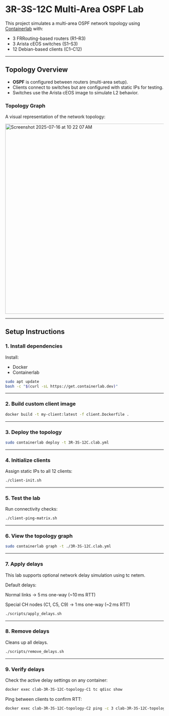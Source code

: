 # 3R-3S-12C Multi-Area OSPF Lab

This project simulates a multi-area OSPF network topology using [Containerlab](https://containerlab.dev/) with:
- 3 FRRouting-based routers (R1–R3)
- 3 Arista cEOS switches (S1–S3)
- 12 Debian-based clients (C1–C12)

---

##  Topology Overview

- **OSPF** is configured between routers (multi-area setup).
- Clients connect to switches but are configured with static IPs for testing.
- Switches use the Arista cEOS image to simulate L2 behavior.


###  Topology Graph

A visual representation of the network topology:

<img width="778" height="603" alt="Screenshot 2025-07-16 at 10 22 07 AM" src="https://github.com/user-attachments/assets/5fc84326-708d-493f-bf5d-9134e89d3fc2" />

---

##  Setup Instructions

###  1. Install dependencies

Install:
- Docker
- Containerlab

```bash
sudo apt update
bash -c "$(curl -sL https://get.containerlab.dev)"
```

---

###  2. Build custom client image

```bash
docker build -t my-client:latest -f client.Dockerfile .
```

---

###  3. Deploy the topology

```bash
sudo containerlab deploy -t 3R-3S-12C.clab.yml
```

---

###  4. Initialize clients

Assign static IPs to all 12 clients:

```bash
./client-init.sh
```

---

###  5. Test the lab

Run connectivity checks:

```bash
./client-ping-matrix.sh
```

---

###  6. View the topology graph

```bash
sudo containerlab graph -t ./3R-3S-12C.clab.yml
```

---

###  7. Apply delays

This lab supports optional network delay simulation using tc netem.

Default delays:

Normal links → 5 ms one-way (~10 ms RTT)

Special CH nodes (C1, C5, C9) → 1 ms one-way (~2 ms RTT)

```bash
./scripts/apply_delays.sh
```

---

###  8. Remove delays

Cleans up all delays.

```bash
./scripts/remove_delays.sh
```

---

###  9. Verify delays

Check the active delay settings on any container:

```bash
docker exec clab-3R-3S-12C-topology-C1 tc qdisc show
```

Ping between clients to confirm RTT:

```bash
docker exec clab-3R-3S-12C-topology-C2 ping -c 3 clab-3R-3S-12C-topology-C3
```
